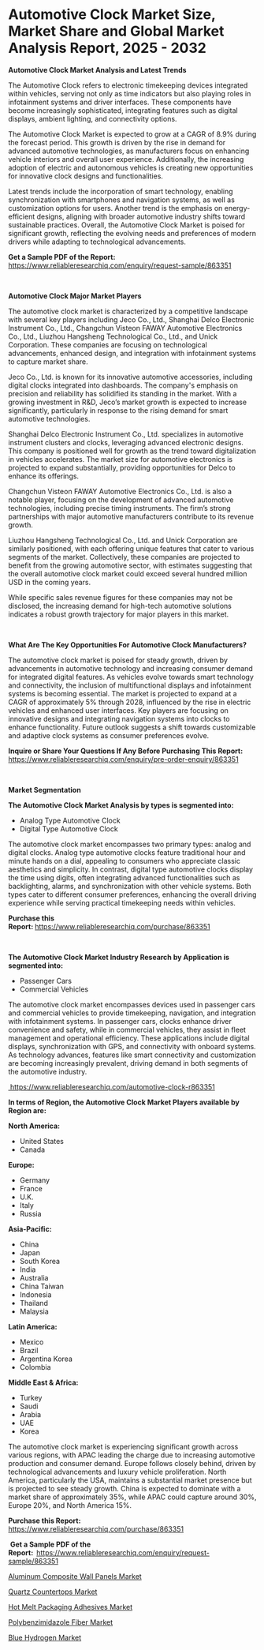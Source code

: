 <p><h1>Automotive Clock Market Size, Market Share and Global Market Analysis Report, 2025 - 2032</h1></p><p><strong>Automotive Clock Market Analysis and Latest Trends</strong></p>
<p><p>The Automotive Clock refers to electronic timekeeping devices integrated within vehicles, serving not only as time indicators but also playing roles in infotainment systems and driver interfaces. These components have become increasingly sophisticated, integrating features such as digital displays, ambient lighting, and connectivity options. </p><p>The Automotive Clock Market is expected to grow at a CAGR of 8.9% during the forecast period. This growth is driven by the rise in demand for advanced automotive technologies, as manufacturers focus on enhancing vehicle interiors and overall user experience. Additionally, the increasing adoption of electric and autonomous vehicles is creating new opportunities for innovative clock designs and functionalities.</p><p>Latest trends include the incorporation of smart technology, enabling synchronization with smartphones and navigation systems, as well as customization options for users. Another trend is the emphasis on energy-efficient designs, aligning with broader automotive industry shifts toward sustainable practices. Overall, the Automotive Clock Market is poised for significant growth, reflecting the evolving needs and preferences of modern drivers while adapting to technological advancements.</p></p>
<p><strong>Get a Sample PDF of the Report:&nbsp;</strong> <a href="https://www.reliableresearchiq.com/enquiry/request-sample/863351?utm_campaign=1088&utm_medium=2&utm_source=Github&utm_content=ia&utm_term=30012025&utm_id=automotive-clock">https://www.reliableresearchiq.com/enquiry/request-sample/863351</a></p>
<p>&nbsp;</p>
<p><strong>Automotive Clock Major Market Players</strong></p>
<p><p>The automotive clock market is characterized by a competitive landscape with several key players including Jeco Co., Ltd., Shanghai Delco Electronic Instrument Co., Ltd., Changchun Visteon FAWAY Automotive Electronics Co., Ltd., Liuzhou Hangsheng Technological Co., Ltd., and Unick Corporation. These companies are focusing on technological advancements, enhanced design, and integration with infotainment systems to capture market share.</p><p>Jeco Co., Ltd. is known for its innovative automotive accessories, including digital clocks integrated into dashboards. The company's emphasis on precision and reliability has solidified its standing in the market. With a growing investment in R&D, Jeco’s market growth is expected to increase significantly, particularly in response to the rising demand for smart automotive technologies. </p><p>Shanghai Delco Electronic Instrument Co., Ltd. specializes in automotive instrument clusters and clocks, leveraging advanced electronic designs. This company is positioned well for growth as the trend toward digitalization in vehicles accelerates. The market size for automotive electronics is projected to expand substantially, providing opportunities for Delco to enhance its offerings.</p><p>Changchun Visteon FAWAY Automotive Electronics Co., Ltd. is also a notable player, focusing on the development of advanced automotive technologies, including precise timing instruments. The firm’s strong partnerships with major automotive manufacturers contribute to its revenue growth. </p><p>Liuzhou Hangsheng Technological Co., Ltd. and Unick Corporation are similarly positioned, with each offering unique features that cater to various segments of the market. Collectively, these companies are projected to benefit from the growing automotive sector, with estimates suggesting that the overall automotive clock market could exceed several hundred million USD in the coming years.</p><p>While specific sales revenue figures for these companies may not be disclosed, the increasing demand for high-tech automotive solutions indicates a robust growth trajectory for major players in this market.</p></p>
<p>&nbsp;</p>
<p><strong>What Are The Key Opportunities For Automotive Clock Manufacturers?</strong></p>
<p><p>The automotive clock market is poised for steady growth, driven by advancements in automotive technology and increasing consumer demand for integrated digital features. As vehicles evolve towards smart technology and connectivity, the inclusion of multifunctional displays and infotainment systems is becoming essential. The market is projected to expand at a CAGR of approximately 5% through 2028, influenced by the rise in electric vehicles and enhanced user interfaces. Key players are focusing on innovative designs and integrating navigation systems into clocks to enhance functionality. Future outlook suggests a shift towards customizable and adaptive clock systems as consumer preferences evolve.</p></p>
<p><strong>Inquire or Share Your Questions If Any Before Purchasing This Report:</strong> <a href="https://www.reliableresearchiq.com/enquiry/pre-order-enquiry/863351?utm_campaign=1088&utm_medium=2&utm_source=Github&utm_content=ia&utm_term=30012025&utm_id=automotive-clock">https://www.reliableresearchiq.com/enquiry/pre-order-enquiry/863351</a></p>
<p>&nbsp;</p>
<p><strong>Market Segmentation</strong></p>
<p><strong>The Automotive Clock Market Analysis by types is segmented into:</strong></p>
<p><ul><li>Analog Type Automotive Clock</li><li>Digital Type Automotive Clock</li></ul></p>
<p><p>The automotive clock market encompasses two primary types: analog and digital clocks. Analog type automotive clocks feature traditional hour and minute hands on a dial, appealing to consumers who appreciate classic aesthetics and simplicity. In contrast, digital type automotive clocks display the time using digits, often integrating advanced functionalities such as backlighting, alarms, and synchronization with other vehicle systems. Both types cater to different consumer preferences, enhancing the overall driving experience while serving practical timekeeping needs within vehicles.</p></p>
<p><strong>Purchase this Report:&nbsp;</strong><a href="https://www.reliableresearchiq.com/purchase/863351?utm_campaign=1088&utm_medium=2&utm_source=Github&utm_content=ia&utm_term=30012025&utm_id=automotive-clock">https://www.reliableresearchiq.com/purchase/863351</a></p>
<p>&nbsp;</p>
<p><strong>The Automotive Clock Market Industry Research by Application is segmented into:</strong></p>
<p><ul><li>Passenger Cars</li><li>Commercial Vehicles</li></ul></p>
<p><p>The automotive clock market encompasses devices used in passenger cars and commercial vehicles to provide timekeeping, navigation, and integration with infotainment systems. In passenger cars, clocks enhance driver convenience and safety, while in commercial vehicles, they assist in fleet management and operational efficiency. These applications include digital displays, synchronization with GPS, and connectivity with onboard systems. As technology advances, features like smart connectivity and customization are becoming increasingly prevalent, driving demand in both segments of the automotive industry.</p></p>
<p><a href="https://www.reliableresearchiq.com/automotive-clock-r863351?utm_campaign=1088&utm_medium=2&utm_source=Github&utm_content=ia&utm_term=30012025&utm_id=automotive-clock">&nbsp;https://www.reliableresearchiq.com/automotive-clock-r863351</a></p>
<p><strong>In terms of Region, the Automotive Clock Market Players available by Region are:</strong></p>
<p>
    <p> <strong> North America: </strong>
        <ul>
            <li>United States</li>
            <li>Canada</li>
        </ul>
        </p> 
    <p> <strong> Europe: </strong>
        <ul>
            <li>Germany</li>
            <li>France</li>
            <li>U.K.</li>
            <li>Italy</li>
            <li>Russia</li>
        </ul>
        </p> 
    <p> <strong> Asia-Pacific: </strong>
        <ul>
            <li>China</li>
            <li>Japan</li>
            <li>South Korea</li>
            <li>India</li>
            <li>Australia</li>
            <li>China Taiwan</li>
            <li>Indonesia</li>
            <li>Thailand</li>
            <li>Malaysia</li>
        </ul>
        </p> 
    <p> <strong> Latin America: </strong>
        <ul>
            <li>Mexico</li>
            <li>Brazil</li>
            <li>Argentina Korea</li>
            <li>Colombia</li>
        </ul>
        </p> 
    <p> <strong> Middle East & Africa: </strong>
        <ul>
            <li>Turkey</li>
            <li>Saudi</li>
            <li>Arabia</li>
            <li>UAE</li>
            <li>Korea</li>
        </ul>
    </p>
    </p>
<p><p>The automotive clock market is experiencing significant growth across various regions, with APAC leading the charge due to increasing automotive production and consumer demand. Europe follows closely behind, driven by technological advancements and luxury vehicle proliferation. North America, particularly the USA, maintains a substantial market presence but is projected to see steady growth. China is expected to dominate with a market share of approximately 35%, while APAC could capture around 30%, Europe 20%, and North America 15%.</p></p>
<p><strong>Purchase this Report: </strong><a href="https://www.reliableresearchiq.com/purchase/863351?utm_campaign=1088&utm_medium=2&utm_source=Github&utm_content=ia&utm_term=30012025&utm_id=automotive-clock">https://www.reliableresearchiq.com/purchase/863351</a></p>
<p>&nbsp;<strong>Get a Sample PDF of the Report:&nbsp;&nbsp;</strong><a href="https://www.reliableresearchiq.com/enquiry/request-sample/863351?utm_campaign=1088&utm_medium=2&utm_source=Github&utm_content=ia&utm_term=30012025&utm_id=automotive-clock">https://www.reliableresearchiq.com/enquiry/request-sample/863351</a></p>
<p><strong></strong></p>
<p><p><a href="https://github.com/tumacaakesha78/Market-Research-Report-List-1/blob/main/aluminum-composite-wall-panels-market.md?utm_campaign=1088&utm_medium=2&utm_source=Github&utm_content=ia&utm_term=30012025&utm_id=automotive-clock">Aluminum Composite Wall Panels Market</a></p><p><a href="https://github.com/simurmarzoa/Market-Research-Report-List-1/blob/main/quartz-countertops-market.md?utm_campaign=1088&utm_medium=2&utm_source=Github&utm_content=ia&utm_term=30012025&utm_id=automotive-clock">Quartz Countertops Market</a></p><p><a href="https://github.com/gethunsides/Market-Research-Report-List-1/blob/main/hot-melt-packaging-adhesives-market.md?utm_campaign=1088&utm_medium=2&utm_source=Github&utm_content=ia&utm_term=30012025&utm_id=automotive-clock">Hot Melt Packaging Adhesives Market</a></p><p><a href="https://github.com/dbichayison/Market-Research-Report-List-1/blob/main/polybenzimidazole-fiber-market.md?utm_campaign=1088&utm_medium=2&utm_source=Github&utm_content=ia&utm_term=30012025&utm_id=automotive-clock">Polybenzimidazole Fiber Market</a></p><p><a href="https://github.com/pinzinyaah/Market-Research-Report-List-1/blob/main/blue-hydrogen-market.md?utm_campaign=1088&utm_medium=2&utm_source=Github&utm_content=ia&utm_term=30012025&utm_id=automotive-clock">Blue Hydrogen Market</a></p></p>